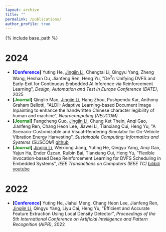 ```yaml
---
layout: archive
title: ""
permalink: /publications/
author_profile: true
---
```


{% include base_path %}

2024
======
* **[<font color=blue>Conference</font>]** Yuting He, <u>Jingjin Li</u>, Chengtai Li, Qingyu Yang, Zheng Wang, Heshan Du, Jianfeng Ren, Heng Yu, "De$^2$r: Unifying DVFS and Early-Exit for Continuous Embedded AI Inference via Reinforcement Learning", _Design, Automation and Test in Europe Conference (DATE)_, 2025
* **[<font color=green>Journal</font>]** Qinglin Mao, <u>Jingjin Li</u>, Hang Zhou, Pushpendu Kar, Anthony Graham Bellotti, "ALDII: Adaptive Learning-based Document Image Inpainting to enhance the handwritten Chinese character legibility of human and machine", _Neurocomputing (NEUCOM)_
* **[<font color=green>Journal</font>]** Fangcheng Guo, <u>Jingjin Li</u>, Chung Ket Thein, Anqi Gao, Jianfeng Ren, Chang Heon Lee, Jiawei Li, Tianxiang Cui, Heng Yu, "A Scenario-Customizable and Visual-Rendering Simulator for On-Vehicle Vibration Energy Harvesting", _Sustainable Computing: Informatics and Systems (SUSCOM)_ [github](https://github.com/Jerry20000730/On-Car-Vibration-Based-Harvester-Simulation/)
* **[<font color=green>Journal</font>]** <u>Jingjin Li</u>, Weixiong Jiang, Yuting He, Qingyu Yang, Anqi Gao, Yajun Ha, Ender Özcan, Ruibin Bai, Tianxiang Cui, Heng Yu, "Flexible invocation-based Deep Reinforcement Learning for DVFS Scheduling in Embedded Systems", _IEEE Transactions on Computers (IEEE TC)_ [bilibili](https://www.bilibili.com/video/BV1yi4sezEUo/?share_source=copy_web&vd_source=a40b7030c393ec43c24004e26ae37e7d) [youtube](https://youtu.be/80hEzFmlDIE?si=nKAtPtt8kEACN_79)

2022
======
* **[<font color=blue>Conference</font>]** Yuting He, Jiahui Meng, Chang Heon Lee, Jianfeng Ren, <u>Jingjin Li</u>, Qingyu Yang, Liyu Cai, Heng Yu, "Efficient and Accurate Feature Extraction Using Local Density Detector", _Proceedings of the 5th International Conference on Artificial Intelligence and Pattern Recognition (AIPR)_, 2022
